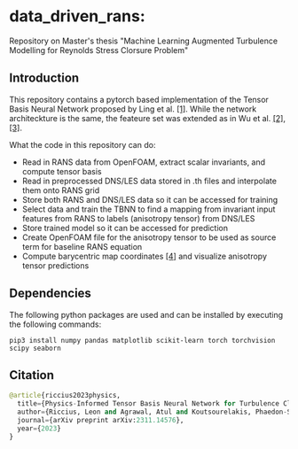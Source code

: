# data_driven_rans:

Repository on Master's thesis "Machine Learning Augmented Turbulence Modelling for Reynolds Stress Clorsure Problem"

## Introduction

This repository contains a pytorch based implementation of the Tensor Basis Neural Network proposed by Ling et al. [[1]](#1). While the network architeckture is the same, the feateure set was extended as in Wu et al. [[2]](#2), [[3]](#3).

What the code in this repository can do:
- Read in RANS data from OpenFOAM, extract scalar invariants, and compute tensor basis
- Read in preprocessed DNS/LES data stored in .th files and interpolate them onto RANS grid
- Store both RANS and DNS/LES data so it can be accessed for training
- Select data and train the TBNN to find a mapping from invariant input features from RANS to labels (anisotropy tensor) from DNS/LES
- Store trained model so it can be accessed for prediction
- Create OpenFOAM file for the anisotropy tensor to be used as source term for baseline RANS equation
- Compute barycentric map coordinates [[4]](#4) and visualize anisotropy tensor predictions

## Dependencies

The following python packages are used and can be installed by executing the following commands:

```
pip3 install numpy pandas matplotlib scikit-learn torch torchvision scipy seaborn
```

## Citation
```python
@article{riccius2023physics,
  title={Physics-Informed Tensor Basis Neural Network for Turbulence Closure Modeling},
  author={Riccius, Leon and Agrawal, Atul and Koutsourelakis, Phaedon-Stelios},
  journal={arXiv preprint arXiv:2311.14576},
  year={2023}
}
```


